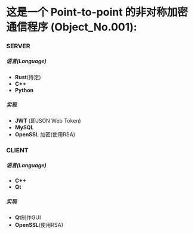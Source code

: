 # 这是一个 Point-to-point 的非对称加密通信程序 (Object_No.001):

### SERVER

##### 语言(Language)
- **Rust**(待定)
- **C++**
- **Python**

##### 实现
- **JWT** (即JSON Web Token)
- **MySQL** 
- **OpenSSL** 加密(使用RSA)

### CLIENT

##### 语言(Language)
- **C++**
- **Qt**

##### 实现
- **Qt**制作GUI
- **OpenSSL**(使用RSA)
